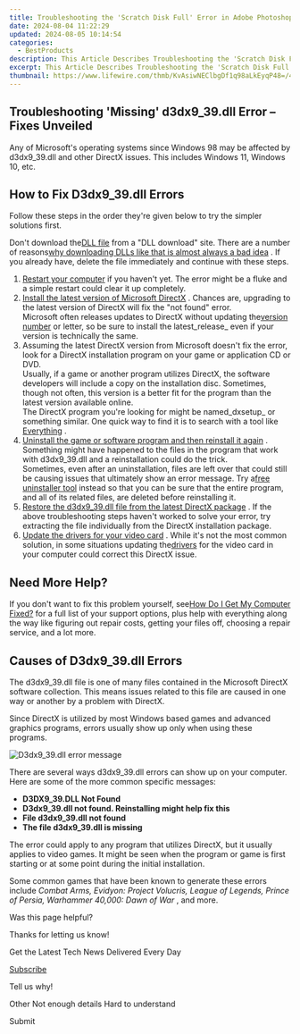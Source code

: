 ```yaml
---
title: Troubleshooting the 'Scratch Disk Full' Error in Adobe Photoshop Easily
date: 2024-08-04 11:22:29
updated: 2024-08-05 10:14:54
categories:
  - BestProducts
description: This Article Describes Troubleshooting the 'Scratch Disk Full' Error in Adobe Photoshop Easily
excerpt: This Article Describes Troubleshooting the 'Scratch Disk Full' Error in Adobe Photoshop Easily
thumbnail: https://www.lifewire.com/thmb/KvAsiwNEClbgDf1q98aLkEyqP48=/400x300/filters:no_upscale():max_bytes(150000):strip_icc():format(webp)/001_1702246-5b85c283c9e77c00508b9809.jpg
---
```


## Troubleshooting 'Missing' d3dx9_39.dll Error – Fixes Unveiled
 Any of Microsoft's operating systems since Windows 98 may be affected by d3dx9\_39.dll and other DirectX issues. This includes Windows 11, Windows 10, etc.  

## How to Fix D3dx9\_39.dll Errors

 Follow these steps in the order they're given below to try the simpler solutions first.

 Don't download the[DLL file](https://www.lifewire.com/what-is-a-dll-file-2625852) from a "DLL download" site. There are a number of reasons[why downloading DLLs like that is almost always a bad idea](https://www.lifewire.com/important-reasons-not-to-download-dll-files-2624455) . If you already have, delete the file immediately and continue with these steps.

1. [Restart your computer](https://www.lifewire.com/how-to-reboot-a-computer-2624568) if you haven't yet. The error might be a fluke and a simple restart could clear it up completely.
2. [Install the latest version of Microsoft DirectX](https://www.lifewire.com/how-to-download-install-directx-2624489) . Chances are, upgrading to the latest version of DirectX will fix the "not found" error.  
 Microsoft often releases updates to DirectX without updating the[version number](https://www.lifewire.com/version-number-2626043) or letter, so be sure to install the latest_release_ even if your version is technically the same.
3. Assuming the latest DirectX version from Microsoft doesn't fix the error, look for a DirectX installation program on your game or application CD or DVD.  
 Usually, if a game or another program utilizes DirectX, the software developers will include a copy on the installation disc. Sometimes, though not often, this version is a better fit for the program than the latest version available online.  
 The DirectX program you're looking for might be named_dxsetup_ or something similar. One quick way to find it is to search with a tool like [Everything](https://www.voidtools.com/) .
4. [Uninstall the game or software program and then reinstall it again](https://www.lifewire.com/what-is-the-proper-way-to-reinstall-a-software-program-2624478) . Something might have happened to the files in the program that work with d3dx9\_39.dll and a reinstallation could do the trick.  
 Sometimes, even after an uninstallation, files are left over that could still be causing issues that ultimately show an error message. Try a[free uninstaller tool](https://www.lifewire.com/free-uninstaller-programs-2625188) instead so that you can be sure that the entire program, and all of its related files, are deleted before reinstalling it.
5. [Restore the d3dx9_39.dll file from the latest DirectX package](https://www.lifewire.com/how-to-restore-a-missing-directx-dll-file-2624516) . If the above troubleshooting steps haven't worked to solve your error, try extracting the file individually from the DirectX installation package.
6. [Update the drivers for your video card](https://www.lifewire.com/how-to-update-drivers-in-windows-2619214) . While it's not the most common solution, in some situations updating the[drivers](https://www.lifewire.com/what-is-a-device-driver-2625796) for the video card in your computer could correct this DirectX issue.

## Need More Help?

 If you don't want to fix this problem yourself, see[How Do I Get My Computer Fixed?](https://www.lifewire.com/how-do-i-get-my-computer-fixed-2625167) for a full list of your support options, plus help with everything along the way like figuring out repair costs, getting your files off, choosing a repair service, and a lot more.

## Causes of D3dx9\_39.dll Errors

 The d3dx9\_39.dll file is one of many files contained in the Microsoft DirectX software collection. This means issues related to this file are caused in one way or another by a problem with DirectX.

 Since DirectX is utilized by most Windows based games and advanced graphics programs, errors usually show up only when using these programs.

![D3dx9_39.dll error message](https://www.lifewire.com/thmb/31gMna-gNNmp9s94SfcwgeSvU_c=/1500x0/filters:no_upscale():max_bytes(150000):strip_icc():format(webp)/d3dx9_39-dll-error-message-59b27a1ec4124400107693a8.png)

 There are several ways d3dx9\_39.dll errors can show up on your computer. Here are some of the more common specific messages:

* **D3DX9\_39.DLL Not Found**
* **D3dx9\_39.dll not found. Reinstalling might help fix this**
* **File d3dx9\_39.dll not found**
* **The file d3dx9\_39.dll is missing**

 The error could apply to any program that utilizes DirectX, but it usually applies to video games. It might be seen when the program or game is first starting or at some point during the initial installation.

 Some common games that have been known to generate these errors include _Combat Arms, Evidyon: Project Volucris, League of Legends, Prince of Persia, Warhammer 40,000: Dawn of War_ , and more.

Was this page helpful?

Thanks for letting us know!

 Get the Latest Tech News Delivered Every Day

[Subscribe](https://www.lifewire.com/#)

Tell us why!

 Other  Not enough details  Hard to understand

 Submit

<ins class="adsbygoogle"
     style="display:block"
     data-ad-format="autorelaxed"
     data-ad-client="ca-pub-7571918770474297"
     data-ad-slot="1223367746"></ins>



<ins class="adsbygoogle"
     style="display:block"
     data-ad-client="ca-pub-7571918770474297"
     data-ad-slot="8358498916"
     data-ad-format="auto"
     data-full-width-responsive="true"></ins>
